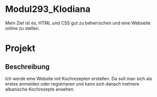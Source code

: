 # Modul293_Klodiana

Mein Ziel ist es, HTML und CSS gut zu beherrschen und eine Webseite online zu stellen.

# Projekt

## Beschreibung

Ich werde eine Website mit Kochrezepten erstellen. Da soll man sich als erstes anmelden oder registrieren und kann sich danach mehrere albanische Kochrezepte ansehen.
